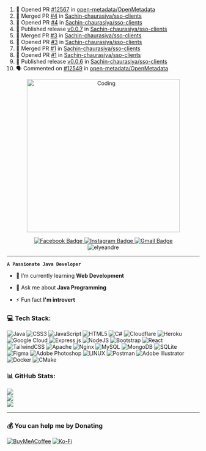 <!--<p align="center">
  <img src="https://capsule-render.vercel.app/api?type=waving&color=gradient&text=Hi,%20There!&height=100&section=header&fontSize=70&fontColor=ffffff"/>
</p>
-->

<!--START_SECTION:activity-->

1. 💪 Opened PR [#12567](https://github.com/open-metadata/OpenMetadata/pull/12567) in [open-metadata/OpenMetadata](https://github.com/open-metadata/OpenMetadata)
2. 🎉 Merged PR [#4](https://github.com/Sachin-chaurasiya/sso-clients/pull/4) in [Sachin-chaurasiya/sso-clients](https://github.com/Sachin-chaurasiya/sso-clients)
3. 💪 Opened PR [#4](https://github.com/Sachin-chaurasiya/sso-clients/pull/4) in [Sachin-chaurasiya/sso-clients](https://github.com/Sachin-chaurasiya/sso-clients)
4. 🚀 Published release [v0.0.7](https://github.com/Sachin-chaurasiya/sso-clients/releases/tag/v0.0.7) in [Sachin-chaurasiya/sso-clients](https://github.com/Sachin-chaurasiya/sso-clients)
5. 🎉 Merged PR [#3](https://github.com/Sachin-chaurasiya/sso-clients/pull/3) in [Sachin-chaurasiya/sso-clients](https://github.com/Sachin-chaurasiya/sso-clients)
6. 💪 Opened PR [#3](https://github.com/Sachin-chaurasiya/sso-clients/pull/3) in [Sachin-chaurasiya/sso-clients](https://github.com/Sachin-chaurasiya/sso-clients)
7. 🎉 Merged PR [#1](https://github.com/Sachin-chaurasiya/sso-clients/pull/1) in [Sachin-chaurasiya/sso-clients](https://github.com/Sachin-chaurasiya/sso-clients)
8. 💪 Opened PR [#1](https://github.com/Sachin-chaurasiya/sso-clients/pull/1) in [Sachin-chaurasiya/sso-clients](https://github.com/Sachin-chaurasiya/sso-clients)
9. 🚀 Published release [v0.0.6](https://github.com/Sachin-chaurasiya/sso-clients/releases/tag/v0.0.6) in [Sachin-chaurasiya/sso-clients](https://github.com/Sachin-chaurasiya/sso-clients)
10. 🗣 Commented on [#12549](https://github.com/open-metadata/OpenMetadata/issues/12549#issuecomment-1646062106) in [open-metadata/OpenMetadata](https://github.com/open-metadata/OpenMetadata)
<!--END_SECTION:activity-->

<p align="center">
<img  alt="Coding" width="400" src="https://github.com/elyeandre/elyeandre/blob/018db22cd7b3ffceb5204c84dc7e49f2f90d145f/coder.svg">
</p>

<p align="center">
  <a href="https://fb.com/jericksonmayor" target="_blank">
  <img src="https://img.shields.io/badge/Facebook-%231877F2.svg?style=for-the-badge&logo=Facebook&logoColor=white" 
  alt="Facebook Badge"/>
  </a>
  <a href="https://www.instagram.com/elyeandreshelby" target="_blank">
  <img src="https://img.shields.io/badge/Instagram-%23E4405F.svg?style=for-the-badge&logo=Instagram&logoColor=white" alt="Instagram Badge"/>
  </a>
  <a href="mailto:jericksonmayor@gmail.com">
  <img src="https://img.shields.io/badge/Gmail-D14836?style=for-the-badge&logo=gmail&logoColor=white" alt="Gmail Badge"/> 
  </a>
  <br>
  <img src="https://komarev.com/ghpvc/?username=elyeandre&label=Profile%20views&color=0e75b6&style=flat-square&color=blue" alt="elyeandre" />
</p>

---

**`A Passionate Java Developer`**
- 🌱 I’m currently learning **Web Development**

- 💬 Ask me about **Java Programming**

- ⚡ Fun fact **I'm introvert**

<!-- > If you're interested in the work I do, please consider sponsoring me on GitHub!-->
<!--[`animate-presence`](https://github.com/natemoo-re/animate-presence)-->

<!--
<p align="left" 
  <a href="https://visitcount.itsvg.in">
  <img src="https://visitcount.itsvg.in/api?id=elyeandre&label=Profile%20Views&color=1&icon=5&pretty=true" />
  </a>
</p>
-->
<!--<h3 align="center">A passionate Java Developer from Philippines</h3>-->


### 💻 Tech Stack:
![Java](https://img.shields.io/badge/java-%23ED8B00.svg?style=for-the-badge&logo=java&logoColor=white) ![CSS3](https://img.shields.io/badge/css3-%231572B6.svg?style=for-the-badge&logo=css3&logoColor=white) ![JavaScript](https://img.shields.io/badge/javascript-%23323330.svg?style=for-the-badge&logo=javascript&logoColor=%23F7DF1E) ![HTML5](https://img.shields.io/badge/html5-%23E34F26.svg?style=for-the-badge&logo=html5&logoColor=white) ![C#](https://img.shields.io/badge/c%23-%23239120.svg?style=for-the-badge&logo=c-sharp&logoColor=white) ![Cloudflare](https://img.shields.io/badge/Cloudflare-F38020?style=for-the-badge&logo=Cloudflare&logoColor=white) ![Heroku](https://img.shields.io/badge/heroku-%23430098.svg?style=for-the-badge&logo=heroku&logoColor=white) ![Google Cloud](https://img.shields.io/badge/Google%20Cloud-%234285F4.svg?style=for-the-badge&logo=google-cloud&logoColor=white) ![Express.js](https://img.shields.io/badge/express.js-%23404d59.svg?style=for-the-badge&logo=express&logoColor=%2361DAFB) ![NodeJS](https://img.shields.io/badge/node.js-6DA55F?style=for-the-badge&logo=node.js&logoColor=white) ![Bootstrap](https://img.shields.io/badge/bootstrap-%23563D7C.svg?style=for-the-badge&logo=bootstrap&logoColor=white) ![React](https://img.shields.io/badge/react-%2320232a.svg?style=for-the-badge&logo=react&logoColor=%2361DAFB) ![TailwindCSS](https://img.shields.io/badge/tailwindcss-%2338B2AC.svg?style=for-the-badge&logo=tailwind-css&logoColor=white) ![Apache](https://img.shields.io/badge/apache-%23D42029.svg?style=for-the-badge&logo=apache&logoColor=white) ![Nginx](https://img.shields.io/badge/nginx-%23009639.svg?style=for-the-badge&logo=nginx&logoColor=white) ![MySQL](https://img.shields.io/badge/mysql-%2300f.svg?style=for-the-badge&logo=mysql&logoColor=white) ![MongoDB](https://img.shields.io/badge/MongoDB-%234ea94b.svg?style=for-the-badge&logo=mongodb&logoColor=white) ![SQLite](https://img.shields.io/badge/sqlite-%2307405e.svg?style=for-the-badge&logo=sqlite&logoColor=white) 	![Figma](https://img.shields.io/badge/figma-%23F24E1E.svg?style=for-the-badge&logo=figma&logoColor=white) ![Adobe Photoshop](https://img.shields.io/badge/adobephotoshop-%2331A8FF.svg?style=for-the-badge&logo=adobephotoshop&logoColor=white) ![LINUX](https://img.shields.io/badge/Linux-FCC624?style=for-the-badge&logo=linux&logoColor=black) ![Postman](https://img.shields.io/badge/Postman-FF6C37?style=for-the-badge&logo=postman&logoColor=white) ![Adobe Illustrator](https://img.shields.io/badge/adobeillustrator-%23FF9A00.svg?style=for-the-badge&logo=adobeillustrator&logoColor=white) ![Docker](https://img.shields.io/badge/docker-%230db7ed.svg?style=for-the-badge&logo=docker&logoColor=white) ![CMake](https://img.shields.io/badge/CMake-%23008FBA.svg?style=for-the-badge&logo=cmake&logoColor=white)
### 📊 GitHub Stats:
![](https://github-readme-stats.vercel.app/api?username=elyeandre&theme=tokyonight&hide_border=false&include_all_commits=false&count_private=false)<br/>
![](https://github-readme-streak-stats.herokuapp.com/?user=elyeandre&theme=tokyonight&hide_border=false)<br/>
![](https://github-readme-stats.vercel.app/api/top-langs/?username=elyeandre&theme=tokyonight&hide_border=false&include_all_commits=false&count_private=false&layout=compact)



<!--### 🎵 Spotify Now Playing-->

<!--[![Spotify](https://novatorem-elyeandre.vercel.app/api/spotify?background_color=0d1117&border_color=ffffff)](https://open.spotify.com/user/31guvvqet3itc2gsqo63aptot3t4?si=039df3d397fc4c84)-->

---
### 💰 You can help me by Donating
[![BuyMeACoffee](https://img.shields.io/badge/Buy%20Me%20a%20Coffee-ffdd00?style=for-the-badge&logo=buy-me-a-coffee&logoColor=black)](https://buymeacoffee.com/elyeandre) [![Ko-Fi](https://img.shields.io/badge/Ko--fi-F16061?style=for-the-badge&logo=ko-fi&logoColor=white)](https://ko-fi.com/elyeandre) 





<!--
<p align="center">
<img src="https://capsule-render.vercel.app/api?type=waving&color=gradient&height=100&section=footer"/>
</p>
-->


